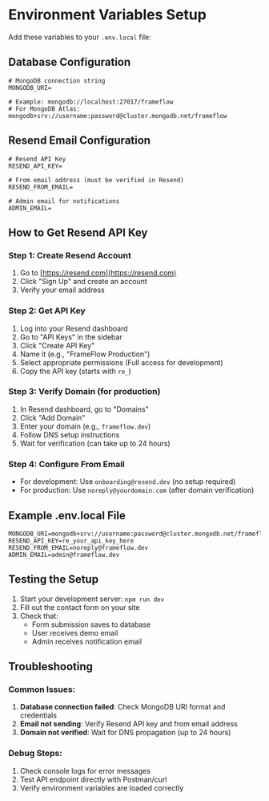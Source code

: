 # Environment Variables Setup

Add these variables to your `.env.local` file:

## Database Configuration
```
# MongoDB connection string
MONGODB_URI=

# Example: mongodb://localhost:27017/frameflow
# For MongoDB Atlas: mongodb+srv://username:password@cluster.mongodb.net/frameflow
```

## Resend Email Configuration
```
# Resend API Key
RESEND_API_KEY=

# From email address (must be verified in Resend)
RESEND_FROM_EMAIL=

# Admin email for notifications
ADMIN_EMAIL=
```

## How to Get Resend API Key

### Step 1: Create Resend Account
1. Go to [https://resend.com](https://resend.com)
2. Click "Sign Up" and create an account
3. Verify your email address

### Step 2: Get API Key
1. Log into your Resend dashboard
2. Go to "API Keys" in the sidebar
3. Click "Create API Key"
4. Name it (e.g., "FrameFlow Production")
5. Select appropriate permissions (Full access for development)
6. Copy the API key (starts with `re_`)

### Step 3: Verify Domain (for production)
1. In Resend dashboard, go to "Domains"
2. Click "Add Domain"
3. Enter your domain (e.g., `frameflow.dev`)
4. Follow DNS setup instructions
5. Wait for verification (can take up to 24 hours)

### Step 4: Configure From Email
- For development: Use `onboarding@resend.dev` (no setup required)
- For production: Use `noreply@yourdomain.com` (after domain verification)

## Example .env.local File
```
MONGODB_URI=mongodb+srv://username:password@cluster.mongodb.net/frameflow
RESEND_API_KEY=re_your_api_key_here
RESEND_FROM_EMAIL=noreply@frameflow.dev
ADMIN_EMAIL=admin@frameflow.dev
```

## Testing the Setup

1. Start your development server: `npm run dev`
2. Fill out the contact form on your site
3. Check that:
   - Form submission saves to database
   - User receives demo email
   - Admin receives notification email

## Troubleshooting

### Common Issues:
1. **Database connection failed**: Check MongoDB URI format and credentials
2. **Email not sending**: Verify Resend API key and from email address
3. **Domain not verified**: Wait for DNS propagation (up to 24 hours)

### Debug Steps:
1. Check console logs for error messages
2. Test API endpoint directly with Postman/curl
3. Verify environment variables are loaded correctly 